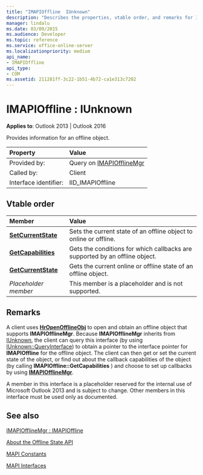 ```yaml
---
title: "IMAPIOffline  IUnknown"
description: "Describes the properties, vtable order, and remarks for IMAPIOfflineIUnknown, which provides information for an offline object."
manager: lindalu
ms.date: 03/09/2015
ms.audience: Developer
ms.topic: reference
ms.service: office-online-server
ms.localizationpriority: medium
api_name:
- IMAPIOffline
api_type:
- COM
ms.assetid: 211281ff-3c22-1b51-4b72-ca1e313c7202
---
```


# IMAPIOffline : IUnknown

  
  
**Applies to**: Outlook 2013 | Outlook 2016 
  
Provides information for an offline object.
  
|Property |Value |
|:-----|:-----|
|Provided by:  <br/> |Query on [IMAPIOfflineMgr](imapiofflinemgrimapioffline.md) <br/> |
|Called by:  <br/> |Client  <br/> |
|Interface identifier:  <br/> |IID_IMAPIOffline  <br/> |
   
## Vtable order

|Member|Value |
|:-----|:-----|
|**[SetCurrentState](imapioffline-setcurrentstate.md)** <br/> |Sets the current state of an offline object to online or offline. |
|**[GetCapabilities](imapioffline-getcapabilities.md)** <br/> |Gets the conditions for which callbacks are supported by an offline object. |
|**[GetCurrentState](imapioffline-getcurrentstate.md)** <br/> |Gets the current online or offline state of an offline object. |
| *Placeholder member*  <br/> |This member is a placeholder and is not supported. |
   
## Remarks

A client uses **[HrOpenOfflineObj](hropenofflineobj.md)** to open and obtain an offline object that supports **IMAPIOfflineMgr**. Because **IMAPIOfflineMgr** inherits from [IUnknown](https://msdn.microsoft.com/library/ms680509%28v=VS.85%29.aspx), the client can query this interface (by using [IUnknown::QueryInterface](https://msdn.microsoft.com/library/ms682521%28v=VS.85%29.aspx)) to obtain a pointer to the interface pointer for **IMAPIOffline** for the offline object. The client can then get or set the current state of the object, or find out about the callback capabilities of the object (by calling **IMAPIOffline::GetCapabilities** ) and choose to set up callbacks by using **[IMAPIOfflineMgr](imapiofflinemgrimapioffline.md)**. 
  
A member in this interface is a placeholder reserved for the internal use of Microsoft Outlook 2013 and is subject to change. Other members in this interface must be used only as documented. 
  
## See also



[IMAPIOfflineMgr : IMAPIOffline](imapiofflinemgrimapioffline.md)


[About the Offline State API](about-the-offline-state-api.md)
  
[MAPI Constants](mapi-constants.md)
  
[MAPI Interfaces](mapi-interfaces.md)

